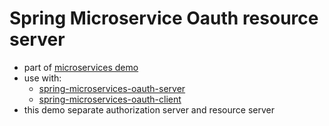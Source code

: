 # Spring Microservice Oauth resource server

* part of [microservices demo](https://github.com/maurofokker/microservices-demo)
* use with:
  * [spring-microservices-oauth-server](https://github.com/maurofokker/spring-microservices-oauth-server)
  * [spring-microservices-oauth-client](https://github.com/maurofokker/spring-microservices-oauth-client)
* this demo separate authorization server and resource server
